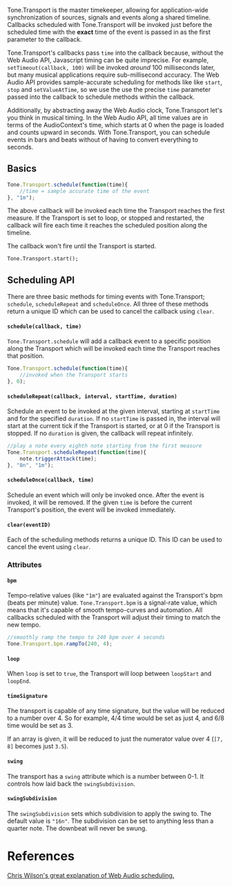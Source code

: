 Tone.Transport is the master timekeeper, allowing for application-wide synchronization of sources, signals and events along a shared timeline. Callbacks scheduled with Tone.Transport will be invoked just before the scheduled time with the **exact** time of the event is passed in as the first parameter to the callback. 

Tone.Transport's callbacks pass `time` into the callback because, without the Web Audio API, Javascript timing can be quite imprecise. For example, `setTimeout(callback, 100)` will be invoked _around_ 100 milliseconds later, but many musical applications require sub-millisecond accuracy. The Web Audio API provides sample-accurate scheduling for methods like like `start`, `stop` and `setValueAtTime`, so we use the use the precise `time` parameter passed into the callback to schedule methods within the callback. 

Additionally, by abstracting away the Web Audio clock, Tone.Transport let's you think in musical timing. In the Web Audio API, all time values are in terms of the AudioContext's time, which starts at 0 when the page is loaded and counts upward in seconds. With Tone.Transport, you can schedule events in bars and beats without of having to convert everything to seconds.


## Basics

```javascript
Tone.Transport.schedule(function(time){
	//time = sample accurate time of the event
}, "1m");
```

The above callback will be invoked each time the Transport reaches the first measure. If the Transport is set to loop, or stopped and restarted, the callback will fire each time it reaches the scheduled position along the timeline. 

The callback won't fire until the Transport is started. 

```
Tone.Transport.start();
```

## Scheduling API

There are three basic methods for timing events with Tone.Transport; `schedule`, `scheduleRepeat` and `scheduleOnce`. All three of these methods return a unique ID which can be used to cancel the callback using `clear`. 

#### `schedule(callback, time)`

`Tone.Transport.schedule` will add a callback event to a specific position along the Transport which will be invoked each time the Transport reaches that position.

```javascript
Tone.Transport.schedule(function(time){
	//invoked when the Transport starts
}, 0);
```

#### `scheduleRepeat(callback, interval, startTime, duration)`

Schedule an event to be invoked at the given interval, starting at `startTime` and for the specified `duration`. If no `startTime` is passed in, the interval will start at the current tick if the Transport is started, or at 0 if the Transport is stopped. If no `duration` is given, 
the callback will repeat infinitely. 

```javascript
//play a note every eighth note starting from the first measure
Tone.Transport.scheduleRepeat(function(time){
	note.triggerAttack(time);
}, "8n", "1m");
```

#### `scheduleOnce(callback, time)`

Schedule an event which will only be invoked once. After the event is invoked, it will be removed. If the given `time` is before the current Transport's position, the event will be invoked immediately. 


#### `clear(eventID)`

Each of the scheduling methods returns a unique ID. This ID can be used to cancel the event using `clear`. 

### Attributes

#### `bpm`

Tempo-relative values (like `"1m"`) are evaluated against the Transport's bpm (beats per minute) value. `Tone.Transport.bpm` is a signal-rate value, which means that it's capable of smooth tempo-curves and automation. All callbacks scheduled with the Transport will adjust their timing to match the new tempo. 

```javascript
//smoothly ramp the tempo to 240 bpm over 4 seconds
Tone.Transport.bpm.rampTo(240, 4);
```


#### `loop`

When `loop` is set to `true`, the Transport will loop between `loopStart` and `loopEnd`. 

#### `timeSignature`

The transport is capable of any time signature, but the value will be reduced to a number over 4. So for example, 4/4 time would be set as just 4, and 6/8 time would be set as 3. 

If an array is given, it will be reduced to just the numerator value over 4 (`[7, 8]` becomes just `3.5`).

#### `swing`

The transport has a `swing` attribute which is a number between 0-1. It controls how laid back the `swingSubdivision`. 

#### `swingSubdivision`

The `swingSubdivision` sets which subdivision to apply the swing to. The default value is `"16n"`. The subdivision can be set to anything less than a quarter note. The downbeat will never be swung. 

# References

[Chris Wilson's great explanation of Web Audio scheduling.](http://www.html5rocks.com/en/tutorials/audio/scheduling/)